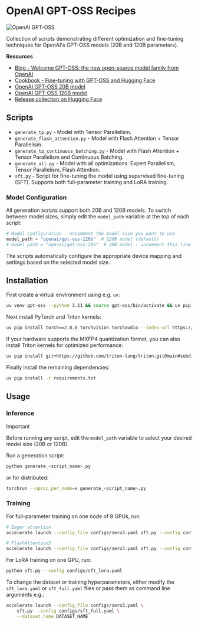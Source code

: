 # OpenAI GPT-OSS Recipes

![OpenAI GPT-OSS](https://huggingface.co/blog/assets/openai/openai-hf-thumbnail.png)

Collection of scripts demonstrating different optimization and fine-tuning techniques for OpenAI's GPT-OSS models (20B and 120B parameters).

**Resources**

- [Blog - Welcome GPT-OSS: the new open-source model family from OpenAI](https://huggingface.co/blog/welcome-openai-gpt-oss)
- [Cookbook - Fine-tuning with GPT-OSS and Hugging Face](https://cookbook.openai.com/articles/gpt-oss/fine-tune-transformers)
- [OpenAI GPT-OSS 20B model](https://huggingface.co/openai/gpt-oss-20b)
- [OpenAI GPT-OSS 120B model](https://huggingface.co/openai/gpt-oss-120b)
- [Release collection on Hugging Face](https://huggingface.co/collections/openai/gpt-oss-68911959590a1634ba11c7a4)

## Scripts

- `generate_tp.py` - Model with Tensor Parallelism.
- `generate_flash_attention.py` - Model with Flash Attention + Tensor Parallelism.
- `generate_tp_continuous_batching.py` - Model with Flash Attention + Tensor Parallelism and Continuous Batching.
- `generate_all.py` - Model with all optimizations: Expert Parallelism, Tensor Parallelism, Flash Attention.
- `sft.py` - Script for fine-tuning the model using supervised fine-tuning (SFT). Supports both full-parameter training and LoRA training.

### Model Configuration

All generation scripts support both 20B and 120B models. To switch between model sizes, simply edit the `model_path` variable at the top of each script:

```python
# Model configuration - uncomment the model size you want to use
model_path = "openai/gpt-oss-120b"  # 120B model (default)
# model_path = "openai/gpt-oss-20b"  # 20B model - uncomment this line and comment the line above
```

The scripts automatically configure the appropriate device mapping and settings based on the selected model size.

## Installation

First create a virtual environment using e.g. `uv`:

```sh
uv venv gpt-oss --python 3.11 && source gpt-oss/bin/activate && uv pip install --upgrade pip
```

Next install PyTorch and Triton kernels:

```sh
uv pip install torch==2.8.0 torchvision torchaudio --index-url https://download.pytorch.org/whl/test/cu128
```

If your hardware supports the MXFP4 quantization format, you can also install Triton kernels for optimized performance:

```sh
uv pip install git+https://github.com/triton-lang/triton.git@main#subdirectory=python/triton_kernels
```

Finally install the remaining dependencies:

```sh
uv pip install -r requirements.txt
```

## Usage

### Inference

> [!IMPORTANT]
> Before running any script, edit the `model_path` variable to select your desired model size (20B or 120B).

Run a generation script:

```bash
python generate_<script_name>.py
```

or for distributed:

```bash
torchrun --nproc_per_node=x generate_<script_name>.py
```

### Training

For full-parameter training on one node of 8 GPUs, run:

```bash
# Eager attention
accelerate launch --config_file configs/zero3.yaml sft.py --config configs/sft_full.yaml

# FlashAttention3
accelerate launch --config_file configs/zero3.yaml sft.py --config configs/sft_full.yaml --attn_implementation kernels-community/vllm-flash-attn3
```

For LoRA training on one GPU, run:

```bash
python sft.py --config configs/sft_lora.yaml
```

To change the dataset or training hyperparameters, either modify the `sft_lora.yaml` or `sft_full.yaml` files or pass them as command line arguments e.g.:

```bash
accelerate launch --config_file configs/zero3.yaml \
    sft.py --config configs/sft_full.yaml \
    --dataset_name DATASET_NAME
```
